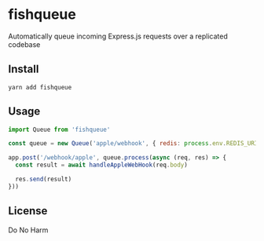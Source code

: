# fishqueue
Automatically queue incoming Express.js requests over a replicated codebase

## Install
```
yarn add fishqueue
```

## Usage
```js
import Queue from 'fishqueue'

const queue = new Queue('apple/webhook', { redis: process.env.REDIS_URI })

app.post('/webhook/apple', queue.process(async (req, res) => {
  const result = await handleAppleWebHook(req.body)

  res.send(result)
}))
```

## License
Do No Harm
